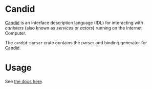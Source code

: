 # Candid

[Candid](https://github.com/dfinity/candid/tree/master/spec/Candid.md) is an interface description language (IDL) for interacting with _canisters_ (also known as _services_ or _actors_) running on the Internet Computer.

The `candid_parser` crate contains the parser and binding generator for Candid.

# Usage

See [the docs here](https://docs.rs/candid_parser).
